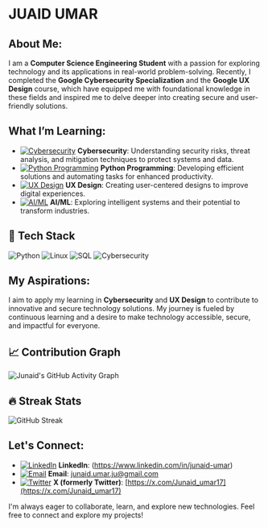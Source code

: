 # JUAID UMAR

## About Me:
I am a **Computer Science Engineering Student** with a passion for exploring technology and its applications in real-world problem-solving. Recently, I completed the **Google Cybersecurity Specialization** and the **Google UX Design** course, which have equipped me with foundational knowledge in these fields and inspired me to delve deeper into creating secure and user-friendly solutions.


## What I’m Learning:
- [![Cybersecurity](https://img.shields.io/badge/Cybersecurity-%231A73E8.svg?style=for-the-badge&logo=security&logoColor=white)](#) **Cybersecurity**: Understanding security risks, threat analysis, and mitigation techniques to protect systems and data.
- [![Python Programming](https://img.shields.io/badge/Python%20Programming-%233776AB.svg?style=for-the-badge&logo=python&logoColor=white)](#) **Python Programming**: Developing efficient solutions and automating tasks for enhanced productivity.
- [![UX Design](https://img.shields.io/badge/UX%20Design-%23FF5722.svg?style=for-the-badge&logo=figma&logoColor=white)](#) **UX Design**: Creating user-centered designs to improve digital experiences.
- [![AI/ML](https://img.shields.io/badge/AI%2FML-%237A1FA2.svg?style=for-the-badge&logo=ai&logoColor=white)](#) **AI/ML**: Exploring intelligent systems and their potential to transform industries.






## 🚀 Tech Stack
![Python](https://img.shields.io/badge/Python-3776AB?style=for-the-badge&logo=python&logoColor=white)
![Linux](https://img.shields.io/badge/Linux-FCC624?style=for-the-badge&logo=linux&logoColor=black)
![SQL](https://img.shields.io/badge/SQL-4479A1?style=for-the-badge&logo=sqlite&logoColor=white)
![Cybersecurity](https://img.shields.io/badge/Cybersecurity-%23007ACC.svg?style=for-the-badge&logo=security&logoColor=white)

## My Aspirations:
I aim to apply my learning in **Cybersecurity** and **UX Design** to contribute to innovative and secure technology solutions. My journey is fueled by continuous learning and a desire to make technology accessible, secure, and impactful for everyone.
## 📈 Contribution Graph
![Junaid's GitHub Activity Graph](https://github-readme-activity-graph.vercel.app/graph?username=umaralp&theme=react)

## 🔥 Streak Stats
![GitHub Streak](https://streak-stats.demolab.com?user=umaralp&theme=dark&hide_border=true)


## Let's Connect:
- [![LinkedIn](https://img.shields.io/badge/LinkedIn-%230A66C2.svg?style=for-the-badge&logo=linkedin&logoColor=white)](https://www.linkedin.com/in/junaid-umar) **LinkedIn**: (https://www.linkedin.com/in/junaid-umar)
- [![Email](https://img.shields.io/badge/Email-D14836?style=for-the-badge&logo=gmail&logoColor=white)](mailto:junaid.umar.ju@gmail.com) **Email**: [junaid.umar.ju@gmail.com](mailto:junaid.umar.ju@gmail.com)
- [![Twitter](https://img.shields.io/badge/Twitter-%231DA1F2.svg?style=for-the-badge&logo=twitter&logoColor=white)](https://x.com/Junaid_umar17) **X (formerly Twitter)**: [https://x.com/Junaid_umar17](https://x.com/Junaid_umar17)




I'm always eager to collaborate, learn, and explore new technologies. Feel free to connect and explore my projects! 
